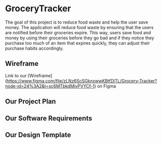 # GroceryTracker

The goal of this project is to reduce food waste and help the user save money. The application will reduce food waste by ensuring that the users are notified before their groceries expire. This way, users save food and money by using their groceries before they go bad and if they notice they purchase too much of an item that expires quickly, they can adjust their purchase habits accordingly.

## Wireframe
Link to our [Wireframe] (https://www.figma.com/file/zLNz6ScSGknxwwKBtfDlTL/Grocery-Tracker?node-id=24%3A2&t=sc6MTbkdMivPVYCf-1) on Figma

## Our Project Plan

## Our Software Requirements

## Our Design Template